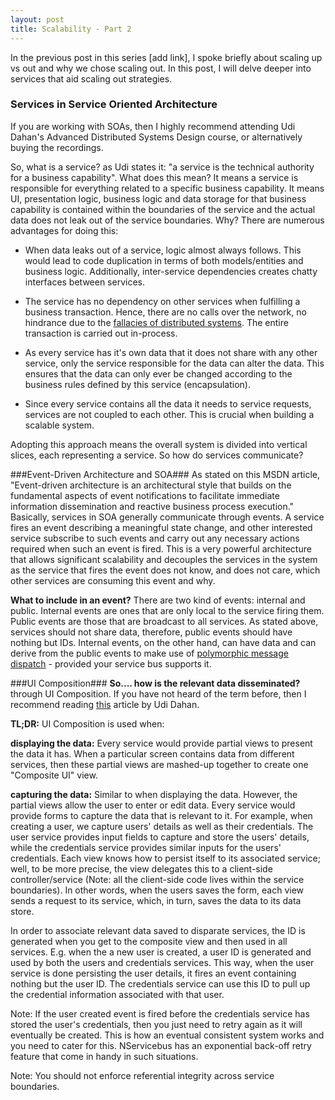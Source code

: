 ```yaml
---
layout: post
title: Scalability - Part 2
---
```


In the previous post in this series [add link], I spoke briefly about scaling up vs out and why we chose scaling out. In this post, I will delve deeper into services that aid scaling out strategies.

### Services in Service Oriented Architecture ###
If you are working with SOAs, then I highly recommend attending Udi Dahan's Advanced Distributed Systems Design course, or alternatively buying the recordings. 

So, what is a service?  as Udi states it: "a service is the technical authority for a business capability". What does this mean? It means a service is responsible for everything related to a specific business capability. It means UI, presentation logic, business logic and data storage for that business capability is contained within the boundaries of the service and the actual data does not leak out of the service boundaries. Why? There are numerous advantages for doing this:

- When data leaks out of a service, logic almost always follows. This would lead to code duplication in terms of both models/entities and business logic. Additionally, inter-service dependencies creates chatty interfaces between services.

- The service has no dependency on other services when fulfilling a business transaction. Hence, there are no calls over the network, no hindrance due to the [fallacies of distributed systems](http://en.wikipedia.org/wiki/Fallacies_of_distributed_computing). The entire transaction is carried out in-process.

- As every service has it's own data that it does not share with any other service, only the service responsible for the data can alter the data. This ensures that the data can only ever be changed according to the business rules defined by this service (encapsulation).

- Since every service contains all the data it needs to service requests, services are not coupled to each other. This is crucial when building a scalable system.


Adopting this approach means the overall system is divided into vertical slices, each representing a service. So how do services communicate?

###Event-Driven Architecture and SOA###
As stated on this MSDN article, "Event-driven architecture is an architectural style that builds on the fundamental aspects of event notifications to facilitate immediate information dissemination and reactive business process execution." Basically, services in SOA generally communicate through events. A service fires an event describing a meaningful state change, and other interested service subscribe to such events and carry out any necessary actions required when such an event is fired. This is a very powerful architecture that allows significant scalability and decouples the services in the system as the service that fires the event does not know, and does not care, which other services are consuming this event and why.

**What to include in an event?** There are two kind of events: internal and public. Internal events are ones that are only local to the service firing them. Public events are those that are broadcast to all services. As stated above, services should not share data, therefore, public events should have nothing but IDs. Internal events, on the other hand, can have data and can derive from the public events to make use of [polymorphic message dispatch](http://www.udidahan.com/2011/01/13/polymorphism-and-messaging/) - provided your service bus supports it.

###UI Composition###
**So.... how is the relevant data disseminated?** through UI Composition. If you have not heard of the term before, then I recommend reading [this](http://www.udidahan.com/2012/06/23/ui-composition-techniques-for-correct-service-boundaries/) article by Udi Dahan.

**TL;DR:** UI Composition is used when:

**displaying the data:** Every service would provide partial views to present the data it has. When a particular screen contains data from different services, then these partial views are mashed-up together to create one "Composite UI" view.

**capturing the data:** Similar to when displaying the data. However, the partial views allow the user to enter or edit data. Every service would provide forms to capture the data that is relevant to it. For example, when creating a user, we capture users' details as well as their credentials. The user service provides input fields to capture and store the users' details, while the credentials service provides similar inputs for the users' credentials.  Each view knows how to persist itself to its associated service; well, to be more precise, the view delegates this to a client-side controller/service (Note: all the client-side code lives within the service boundaries). In other words, when the users saves the form, each view sends a request to its service, which, in turn, saves the data to its data store. 

In order to associate relevant data saved to disparate services, the ID is generated when you get to the composite view and then used in all services. E.g. when the a new user is created, a user ID is generated and used by both the users and credentials services. This way, when the user service is done persisting the user details, it fires an event containing nothing but the user ID. The credentials service can use this ID to pull up the credential information associated with that user.

Note: If the user created event is fired before the credentials service has stored the user's credentials, then you just need to retry again as it will eventually be created. This is how an eventual consistent system works and you need to cater for this. NServicebus has an exponential back-off retry feature that come in handy in such situations.

Note: You should not enforce referential integrity across service boundaries.

